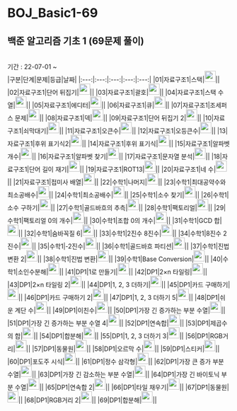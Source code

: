 # BOJ_Basic1-69

## 백준 알고리즘 기초 1 (69문제 풀이)
<br>
기간 : 22-07-01 ~ 
<br> 
|구분|단계|문제|등급|날짜|
|:---:|:---:|:---:|:---:|:---:|
|01|자료구조1|스택|<img height="25px" width="25px" src="https://static.solved.ac/tier_small/7.svg"/>||
|02|자료구조1|단어 뒤집기|<img height="25px" width="25px" src="https://static.solved.ac/tier_small/5.svg"/>||
|03|자료구조1|괄호|<img height="25px" width="25px" src="https://static.solved.ac/tier_small/7.svg"/>||
|04|자료구조1|스택 수열|<img height="25px" width="25px" src="https://static.solved.ac/tier_small/8.svg"/>||
|05|자료구조1|에디터|<img height="25px" width="25px" src="https://static.solved.ac/tier_small/9.svg"/>||
|06|자료구조1|큐|<img height="25px" width="25px" src="https://static.solved.ac/tier_small/7.svg"/>||
|07|자료구조1|조세퍼스 문제|<img height="25px" width="25px" src="https://static.solved.ac/tier_small/7.svg"/>||
|08|자료구조1|덱|<img height="25px" width="25px" src="https://static.solved.ac/tier_small/7.svg"/>||
|09|자료구조1|단어 뒤집기 2|<img height="25px" width="25px" src="https://static.solved.ac/tier_small/8.svg"/>||
|10|자료구조1|쇠막대기|<img height="25px" width="25px" src="https://static.solved.ac/tier_small/8.svg"/>||
|11|자료구조1|오큰수|<img height="25px" width="25px" src="https://static.solved.ac/tier_small/12.svg"/>||
|12|자료구조1|오등큰수|<img height="25px" width="25px" src="https://static.solved.ac/tier_small/13.svg"/>||
|13|자료구조1|후위 표기식2|<img height="25px" width="25px" src="https://static.solved.ac/tier_small/8.svg"/>||
|14|자료구조1|후위 표기식|<img height="25px" width="25px" src="https://static.solved.ac/tier_small/13.svg"/>||
|15|자료구조1|알파벳 개수|<img height="25px" width="25px" src="https://static.solved.ac/tier_small/4.svg"/>||
|16|자료구조1|알파벳 찾기|<img height="25px" width="25px" src="https://static.solved.ac/tier_small/4.svg"/>||
|17|자료구조1|문자열 분석|<img height="25px" width="25px" src="https://static.solved.ac/tier_small/4.svg"/>||
|18|자료구조1|단어 길이 재기|<img height="25px" width="25px" src="https://static.solved.ac/tier_small/4.svg"/>||
|19|자료구조1|ROT13|<img height="25px" width="25px" src="https://static.solved.ac/tier_small/5.svg"/>||
|20|자료구조1|네 수|<img height="25px" width="25px" src="https://static.solved.ac/tier_small/3.svg"/>||
|21|자료구조1|접미사 배열|<img height="25px" width="25px" src="https://static.solved.ac/tier_small/7.svg"/>||
|22|수학1|나머지|<img height="25px" width="25px" src="https://static.solved.ac/tier_small/1.svg"/>||
|23|수학1|최대공약수와 최소공배수|<img height="25px" width="25px" src="https://static.solved.ac/tier_small/6.svg"/>||
|24|수학1|최소공배수|<img height="25px" width="25px" src="https://static.solved.ac/tier_small/6.svg"/>||
|25|수학1|소수 찾기|<img height="25px" width="25px" src="https://static.solved.ac/tier_small/7.svg"/>||
|26|수학1|소수 구하기|<img height="25px" width="25px" src="https://static.solved.ac/tier_small/8.svg"/>||
|27|수학1|골드바흐의 추측|<img height="25px" width="25px" src="https://static.solved.ac/tier_small/10.svg"/>||
|28|수학1|팩토리얼|<img height="25px" width="25px" src="https://static.solved.ac/tier_small/3.svg"/>||
|29|수학1|팩토리얼 0의 개수|<img height="25px" width="25px" src="https://static.solved.ac/tier_small/7.svg"/>||
|30|수학1|조합 0의 개수|<img height="25px" width="25px" src="https://static.solved.ac/tier_small/9.svg"/>||
|31|수학1|GCD 합|<img height="25px" width="25px" src="https://static.solved.ac/tier_small/8.svg"/>||
|32|수학1|숨바꼭질 6|<img height="25px" width="25px" src="https://static.solved.ac/tier_small/9.svg"/>||
|33|수학1|2진수 8진수|<img height="25px" width="25px" src="https://static.solved.ac/tier_small/4.svg"/>||
|34|수학1|8진수 2진수|<img height="25px" width="25px" src="https://static.solved.ac/tier_small/3.svg"/>||
|35|수학1|-2진수|<img height="25px" width="25px" src="https://static.solved.ac/tier_small/7.svg"/>||
|36|수학1|골드바흐 파티션|<img height="25px" width="25px" src="https://static.solved.ac/tier_small/9.svg"/>||
|37|수학1|진법 변환 2|<img height="25px" width="25px" src="https://static.solved.ac/tier_small/5.svg"/>||
|38|수학1|진법 변환|<img height="25px" width="25px" src="https://static.solved.ac/tier_small/4.svg"/>||
|39|수학1|Base Conversion|<img height="25px" width="25px" src="https://static.solved.ac/tier_small/6.svg"/>||
|40|수학1|소인수분해|<img height="25px" width="25px" src="https://static.solved.ac/tier_small/6.svg"/>||
|41|DP1|1로 만들기|<img height="25px" width="25px" src="https://static.solved.ac/tier_small/8.svg"/>||
|42|DP1|2×n 타일링|<img height="25px" width="25px" src="https://static.solved.ac/tier_small/8.svg"/>||
|43|DP1|2×n 타일링 2|<img height="25px" width="25px" src="https://static.solved.ac/tier_small/8.svg"/>||
|44|DP1|1, 2, 3 더하기|<img height="25px" width="25px" src="https://static.solved.ac/tier_small/8.svg"/>||
|45|DP1|카드 구매하기|<img height="25px" width="25px" src="https://static.solved.ac/tier_small/10.svg"/>||
|46|DP1|카드 구매하기 2|<img height="25px" width="25px" src="https://static.solved.ac/tier_small/10.svg"/>||
|47|DP1|1, 2, 3 더하기 5|<img height="25px" width="25px" src="https://static.solved.ac/tier_small/9.svg"/>||
|48|DP1|쉬운 계단 수|<img height="25px" width="25px" src="https://static.solved.ac/tier_small/10.svg"/>||
|49|DP1|이친수|<img height="25px" width="25px" src="https://static.solved.ac/tier_small/8.svg"/>||
|50|DP1|가장 긴 증가하는 부분 수열|<img height="25px" width="25px" src="https://static.solved.ac/tier_small/9.svg"/>||
|51|DP1|가장 긴 증가하는 부분 수열 4|<img height="25px" width="25px" src="https://static.solved.ac/tier_small/12.svg"/>||
|52|DP1|연속합|<img height="25px" width="25px" src="https://static.solved.ac/tier_small/9.svg"/>||
|53|DP1|제곱수의 합|<img height="25px" width="25px" src="https://static.solved.ac/tier_small/8.svg"/>||
|54|DP1|합분해|<img height="25px" width="25px" src="https://static.solved.ac/tier_small/11.svg"/>||
|55|DP1|1, 2, 3 더하기 3|<img height="25px" width="25px" src="https://static.solved.ac/tier_small/9.svg"/>||
|56|DP1|RGB거리|<img height="25px" width="25px" src="https://static.solved.ac/tier_small/10.svg"/>||
|57|DP1|동물원|<img height="25px" width="25px" src="https://static.solved.ac/tier_small/10.svg"/>||
|58|DP1|오르막 수|<img height="25px" width="25px" src="https://static.solved.ac/tier_small/10.svg"/>||
|59|DP1|스티커|<img height="25px" width="25px" src="https://static.solved.ac/tier_small/10.svg"/>||
|60|DP1|포도주 시식|<img height="25px" width="25px" src="https://static.solved.ac/tier_small/10.svg"/>||
|61|DP1|정수 삼각형|<img height="25px" width="25px" src="https://static.solved.ac/tier_small/10.svg"/>||
|62|DP1|가장 큰 증가 부분 수열|<img height="25px" width="25px" src="https://static.solved.ac/tier_small/9.svg"/>||
|63|DP1|가장 긴 감소하는 부분 수열|<img height="25px" width="25px" src="https://static.solved.ac/tier_small/9.svg"/>||
|64|DP1|가장 긴 바이토닉 부분 수열|<img height="25px" width="25px" src="https://static.solved.ac/tier_small/13.svg"/>||
|65|DP1|연속합 2|<img height="25px" width="25px" src="https://static.solved.ac/tier_small/11.svg"/>||
|66|DP1|타일 채우기|<img height="25px" width="25px" src="https://static.solved.ac/tier_small/11.svg"/>||
|67|DP1|동물원|<img height="25px" width="25px" src="https://static.solved.ac/tier_small/10.svg"/>||
|68|DP1|RGB거리 2|<img height="25px" width="25px" src="https://static.solved.ac/tier_small/12.svg"/>||
|69|DP1|합분해|<img height="25px" width="25px" src="https://static.solved.ac/tier_small/11.svg"/>||

